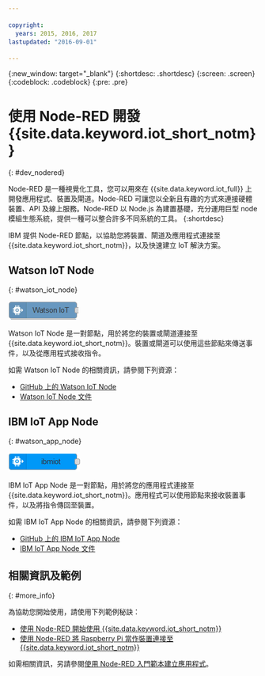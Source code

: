 ```yaml
---

copyright:
  years: 2015, 2016, 2017
lastupdated: "2016-09-01"

---
```


{:new_window: target="_blank"}
{:shortdesc: .shortdesc}
{:screen: .screen}
{:codeblock: .codeblock}
{:pre: .pre}

# 使用 Node-RED 開發 {{site.data.keyword.iot_short_notm}}
{: #dev_nodered}

Node-RED 是一種視覺化工具，您可以用來在 {{site.data.keyword.iot_full}} 上開發應用程式、裝置及閘道。Node-RED 可讓您以全新且有趣的方式來連接硬體裝置、API 及線上服務。Node-RED 以 Node.js 為建置基礎，充分運用巨型 node 模組生態系統，提供一種可以整合許多不同系統的工具。
{:shortdesc}

IBM 提供 Node-RED 節點，以協助您將裝置、閘道及應用程式連接至 {{site.data.keyword.iot_short_notm}}，以及快速建立 IoT 解決方案。


## Watson IoT Node   
{: #watson_iot_node}  

![Watson IoT Node 影像](../images/node-red-watson.png "Watson IoT Node 影像")


Watson IoT Node 是一對節點，用於將您的裝置或閘道連接至 {{site.data.keyword.iot_short_notm}}。裝置或閘道可以使用這些節點來傳送事件，以及從應用程式接收指令。

如需 Watson IoT Node 的相關資訊，請參閱下列資源：

- [GitHub 上的 Watson IoT Node](https://github.com/ibm-watson-iot/iot-nodered/tree/master/node-red-contrib-ibm-watson-iot)
- [Watson IoT Node 文件](https://www.npmjs.com/package/node-red-contrib-ibm-watson-iot)


## IBM IoT App Node  
{: #watson_app_node}  


![IBM IoT App Node 影像](../images/node-red-ibmiot.png "IBM IoT App Node 影像")

IBM IoT App Node 是一對節點，用於將您的應用程式連接至 {{site.data.keyword.iot_short_notm}}。應用程式可以使用節點來接收裝置事件，以及將指令傳回至裝置。

如需 IBM IoT App Node 的相關資訊，請參閱下列資源：

- [GitHub 上的 IBM IoT App Node](https://github.com/ibm-watson-iot/iot-nodered/tree/master/node-red-contrib-scx-ibmiotapp)
- [IBM IoT App Node 文件](http://flows.nodered.org/node/node-red-contrib-scx-ibmiotapp)


## 相關資訊及範例   
{: #more_info}


為協助您開始使用，請使用下列範例秘訣：
- [使用 Node-RED 開始使用 {{site.data.keyword.iot_short_notm}}](https://developer.ibm.com/recipes/tutorials/getting-started-with-watson-iot-platform-using-node-red/)
- [使用 Node-RED 將 Raspberry Pi 當作裝置連接至 {{site.data.keyword.iot_short_notm}}](https://developer.ibm.com/recipes/tutorials/deploy-watson-iot-node-on-raspberry-pi/)

如需相關資訊，另請參閱[使用 Node-RED 入門範本建立應用程式](https://console.ng.bluemix.net/docs/starters/Node-RED/nodered.html#nodered)。
